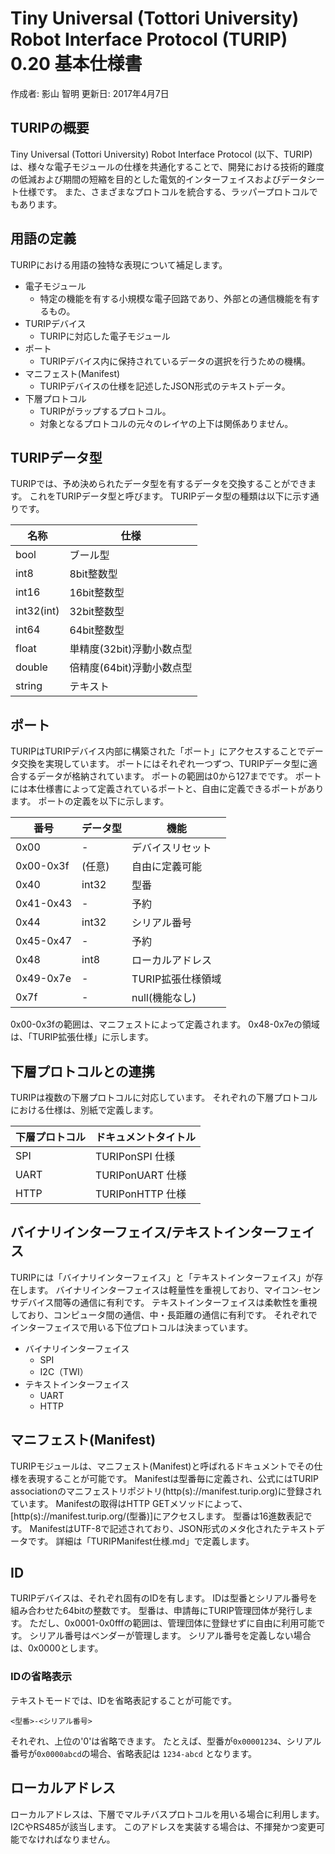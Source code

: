 # Tiny Universal (Tottori University) Robot Interface Protocol (TURIP) 0.20 基本仕様書

作成者: 影山 智明
更新日: 2017年4月7日

## TURIPの概要

Tiny Universal (Tottori University) Robot Interface Protocol (以下、TURIP)は、様々な電子モジュールの仕様を共通化することで、開発における技術的難度の低減および期間の短縮を目的とした電気的インターフェイスおよびデータシート仕様です。
また、さまざまなプロトコルを統合する、ラッパープロトコルでもあります。

## 用語の定義

TURIPにおける用語の独特な表現について補足します。

  * 電子モジュール
    - 特定の機能を有する小規模な電子回路であり、外部との通信機能を有するもの。
  * TURIPデバイス
    - TURIPに対応した電子モジュール
  * ポート
    - TURIPデバイス内に保持されているデータの選択を行うための機構。
  * マニフェスト(Manifest)
    - TURIPデバイスの仕様を記述したJSON形式のテキストデータ。
  * 下層プロトコル
    - TURIPがラップするプロトコル。
    - 対象となるプロトコルの元々のレイヤの上下は関係ありません。

## TURIPデータ型

TURIPでは、予め決められたデータ型を有するデータを交換することができます。
これをTURIPデータ型と呼びます。
TURIPデータ型の種類は以下に示す通りです。

| 名称        | 仕様                  |
|------------|----------------------|
| bool       | ブール型               |
| int8       | 8bit整数型             |
| int16      | 16bit整数型            |
| int32(int) | 32bit整数型            |
| int64      | 64bit整数型            |
| float      | 単精度(32bit)浮動小数点型 |
| double     | 倍精度(64bit)浮動小数点型 |
| string     | テキスト               |

## ポート

TURIPはTURIPデバイス内部に構築された「ポート」にアクセスすることでデータ交換を実現しています。
ポートにはそれぞれ一つずつ、TURIPデータ型に適合するデータが格納されています。
ポートの範囲は0から127までです。
ポートには本仕様書によって定義されているポートと、自由に定義できるポートがあります。
ポートの定義を以下に示します。

番号       | データ型   | 機能
----------|----------|------------------
0x00      | -        | デバイスリセット
0x00-0x3f | (任意)    | 自由に定義可能
0x40      | int32    | 型番
0x41-0x43 | -        | 予約
0x44      | int32    | シリアル番号
0x45-0x47 | -        | 予約
0x48      | int8     | ローカルアドレス
0x49-0x7e | -        | TURIP拡張仕様領域
0x7f      | -        | null(機能なし)

0x00-0x3fの範囲は、マニフェストによって定義されます。
0x48-0x7eの領域は、「TURIP拡張仕様」に示します。

## 下層プロトコルとの連携

TURIPは複数の下層プロトコルに対応しています。
それぞれの下層プロトコルにおける仕様は、別紙で定義します。

下層プロトコル    | ドキュメントタイトル
---------------|------------------
SPI            | TURIPonSPI 仕様
UART           | TURIPonUART 仕様
HTTP           | TURIPonHTTP 仕様

## バイナリインターフェイス/テキストインターフェイス

TURIPには「バイナリインターフェイス」と「テキストインターフェイス」が存在します。
バイナリインターフェイスは軽量性を重視しており、マイコン-センサデバイス間等の通信に有利です。
テキストインターフェイスは柔軟性を重視しており、コンピュータ間の通信、中・長距離の通信に有利です。
それぞれでインターフェイスで用いる下位プロトコルは決まっています。

- バイナリインターフェイス
  - SPI
  - I2C（TWI）
- テキストインターフェイス
  - UART
  - HTTP

## マニフェスト(Manifest)

TURIPモジュールは、マニフェスト(Manifest)と呼ばれるドキュメントでその仕様を表現することが可能です。
Manifestは型番毎に定義され、公式にはTURIP associationのマニフェストリポジトリ(http(s)://manifest.turip.org)に登録されています。
Manifestの取得はHTTP GETメソッドによって、[http(s)://manifest.turip.org/(型番)]にアクセスします。
型番は16進数表記です。
ManifestはUTF-8で記述されており、JSON形式のメタ化されたテキストデータです。
詳細は「TURIPManifest仕様.md」で定義します。

## ID

TURIPデバイスは、それぞれ固有のIDを有します。
IDは型番とシリアル番号を組み合わせた64bitの整数です。
型番は、申請毎にTURIP管理団体が発行します。
ただし、0x0001-0x0fffの範囲は、管理団体に登録せずに自由に利用可能です。
シリアル番号はベンダーが管理します。
シリアル番号を定義しない場合は、0x0000とします。

### IDの省略表示

テキストモードでは、IDを省略表記することが可能です。

`<型番>-<シリアル番号>`

それぞれ、上位の'0'は省略できます。
たとえば、型番が`0x00001234`、シリアル番号が`0x0000abcd`の場合、省略表記は
`1234-abcd`
となります。

## ローカルアドレス

ローカルアドレスは、下層でマルチバスプロトコルを用いる場合に利用します。
I2CやRS485が該当します。
このアドレスを実装する場合は、不揮発かつ変更可能でなければなりません。
